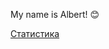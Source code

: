 My name is Albert! :blush:

[Статистика]([https://job4j.ru/](https://github-readme-stats.vercel.app/api?username=Feyour&hide=stars,prs,issues,contribs))
<!--
**Feyour/Feyour** is a ✨ _special_ ✨ repository because its `README.md` (this file) appears on your GitHub profile.

Here are some ideas to get you started:

- 🔭 I’m currently working on ...
- 🌱 I’m currently learning ...
- 👯 I’m looking to collaborate on ...
- 🤔 I’m looking for help with ...
- 💬 Ask me about ...
- 📫 How to reach me: ...
- 😄 Pronouns: ...
- ⚡ Fun fact: ...
-->
